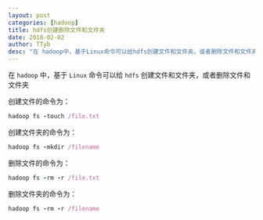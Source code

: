 ```yaml
---
layout: post
categories: [hadoop]
title: hdfs创建删除文件和文件夹
date: 2018-02-02
author: TTyb
desc: "在 hadoop中，基于Linux命令可以给hdfs创建文件和文件夹，或者删除文件和文件夹"
---
```


在 `hadoop` 中，基于 `Linux` 命令可以给 `hdfs` 创建文件和文件夹，或者删除文件和文件夹

创建文件的命令为：

~~~ruby
hadoop fs -touch /file.txt
~~~

创建文件夹的命令为：

~~~ruby
hadoop fs -mkdir /filename
~~~

删除文件的命令为：

~~~ruby
hadoop fs -rm -r /file.txt
~~~

删除文件夹的命令为：

~~~ruby
hadoop fs -rm -r /filename
~~~